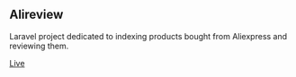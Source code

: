 ## Alireview

Laravel project dedicated to indexing products bought from Aliexpress and reviewing them.

[Live](http://www.alireview.cf/)
